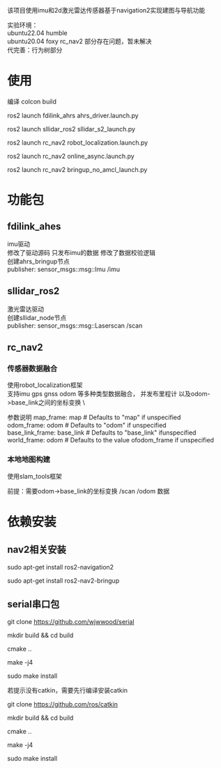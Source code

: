 该项目使用imu和2d激光雷达传感器基于navigation2实现建图与导航功能

实验环境： \
ubuntu22.04 humble \
ubuntu20.04 foxy rc_nav2 部分存在问题，暂未解决 \
代完善：行为树部分 

# 使用
编译
colcon build

ros2 launch fdilink_ahrs ahrs_driver.launch.py

ros2 launch sllidar_ros2 sllidar_s2_launch.py

ros2 launch rc_nav2 robot_localization.launch.py

ros2 launch rc_nav2 online_async.launch.py

ros2 launch rc_nav2 bringup_no_amcl_launch.py

# 功能包

## fdilink_ahes
imu驱动 \
修改了驱动源码 只发布imu的数据 修改了数据校验逻辑 \
创建ahrs_bringup节点 \
publisher: sensor_msgs::msg::Imu   /imu 

## sllidar_ros2
激光雷达驱动 \
创建sllidar_node节点 \
publisher: sensor_msgs::msg::Laserscan /scan 

## rc_nav2
### 传感器数据融合 
使用robot_localization框架 \
支持imu gps gnss odom 等多种类型数据融合， 并发布里程计 以及odom->base_link之间的坐标变换 \

参数说明
        map_frame: map              # Defaults to "map" if unspecified \
        odom_frame: odom            # Defaults to "odom" if unspecified \
        base_link_frame: base_link  # Defaults to "base_link" ifunspecified \
        world_frame: odom           # Defaults to the value ofodom_frame if unspecified 

### 本地地图构建
使用slam_tools框架

前提：需要odom->base_link的坐标变换 /scan /odom 数据


# 依赖安装
## nav2相关安装
sudo apt-get install ros2-navigation2

sudo apt-get install ros2-nav2-bringup

## serial串口包

git clone https://github.com/wjwwood/serial

mkdir build && cd build

cmake ..

make -j4

sudo make install

若提示没有catkin，需要先行编译安装catkin

git clone https://github.com/ros/catkin

mkdir build && cd build

cmake ..

make -j4

sudo make install 
